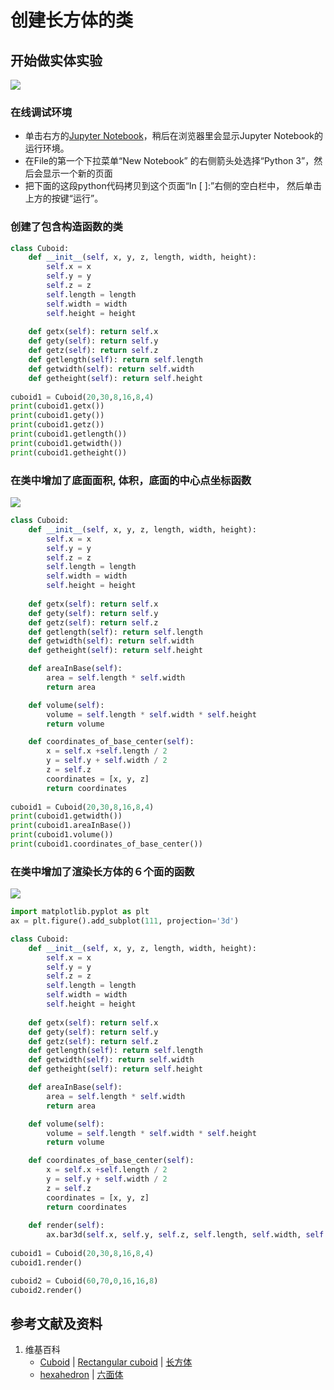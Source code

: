 # 创建长方体的类

## 开始做实体实验

![](/images/对长方体的各种操作/创建长方体类/创建长方体的类/1a1.jpg)

### 在线调试环境

- 单击右方的[Jupyter Notebook](https://mybinder.org/v2/gh/ipython/ipython-in-depth/master?filepath=binder/Index.ipynb)，稍后在浏览器里会显示Jupyter Notebook的运行环境。
- 在File的第一个下拉菜单“New Notebook” 的右侧箭头处选择“Python 3”，然后会显示一个新的页面
- 把下面的这段python代码拷贝到这个页面“In [ ]:”右侧的空白栏中， 然后单击上方的按键“运行”。

### 创建了包含构造函数的类

```python
class Cuboid:
    def __init__(self, x, y, z, length, width, height):
        self.x = x
        self.y = y
        self.z = z        
        self.length = length
        self.width = width   
        self.height = height
    
    def getx(self): return self.x
    def gety(self): return self.y
    def getz(self): return self.z    
    def getlength(self): return self.length
    def getwidth(self): return self.width
    def getheight(self): return self.height
    	
cuboid1 = Cuboid(20,30,8,16,8,4)
print(cuboid1.getx())
print(cuboid1.gety())
print(cuboid1.getz())
print(cuboid1.getlength())
print(cuboid1.getwidth())
print(cuboid1.getheight())
```

### 在类中增加了底面面积, 体积，底面的中心点坐标函数

![](/images/对长方体的各种操作/创建长方体类/创建长方体的类/2a1.jpg)

```python
class Cuboid:
    def __init__(self, x, y, z, length, width, height):
        self.x = x
        self.y = y
        self.z = z        
        self.length = length
        self.width = width   
        self.height = height
    
    def getx(self): return self.x
    def gety(self): return self.y
    def getz(self): return self.z    
    def getlength(self): return self.length
    def getwidth(self): return self.width
    def getheight(self): return self.height

    def areaInBase(self):
        area = self.length * self.width
        return area

    def volume(self):
        volume = self.length * self.width * self.height
        return volume        

    def coordinates_of_base_center(self):
        x = self.x +self.length / 2
        y = self.y + self.width / 2
        z = self.z
        coordinates = [x, y, z]
        return coordinates
        
cuboid1 = Cuboid(20,30,8,16,8,4)
print(cuboid1.getwidth())
print(cuboid1.areaInBase())
print(cuboid1.volume())
print(cuboid1.coordinates_of_base_center())
```

### 在类中增加了渲染长方体的６个面的函数

![](/images/对长方体的各种操作/创建长方体类/创建长方体的类/4a1.jpg)

```python
import matplotlib.pyplot as plt
ax = plt.figure().add_subplot(111, projection='3d')

class Cuboid:
    def __init__(self, x, y, z, length, width, height):
        self.x = x
        self.y = y
        self.z = z        
        self.length = length
        self.width = width   
        self.height = height
    
    def getx(self): return self.x
    def gety(self): return self.y
    def getz(self): return self.z    
    def getlength(self): return self.length
    def getwidth(self): return self.width
    def getheight(self): return self.height

    def areaInBase(self):
        area = self.length * self.width
        return area

    def volume(self):
        volume = self.length * self.width * self.height
        return volume        

    def coordinates_of_base_center(self):
        x = self.x +self.length / 2
        y = self.y + self.width / 2
        z = self.z
        coordinates = [x, y, z]
        return coordinates
        
    def render(self):
        ax.bar3d(self.x, self.y, self.z, self.length, self.width, self.height, color="green", alpha=0.5)
        
cuboid1 = Cuboid(20,30,8,16,8,4)
cuboid1.render()

cuboid2 = Cuboid(60,70,0,16,16,8)
cuboid2.render()
```

## 参考文献及资料

1. 维基百科
	- [Cuboid](https://en.wikipedia.org/wiki/Cuboid) | [Rectangular cuboid](https://en.wikipedia.org/wiki/Cuboid#Rectangular_cuboid) | [长方体](https://zh.wikipedia.org/wiki/长方体) 
	- [hexahedron](https://www.merriam-webster.com/dictionary/hexahedron) | [六面体](https://zh.wikipedia.org/wiki/六面体) 